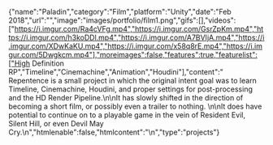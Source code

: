 {"name":"Paladin","category":"Film","platform":"Unity","date":"Feb 2018","url":"","image":"images/portfolio/film1.png","gifs":[],"videos":["https://i.imgur.com/Ra4cVFg.mp4","https://i.imgur.com/GsrZpKm.mp4","https://i.imgur.com/h3koDDl.mp4","https://i.imgur.com/A7BVIjA.mp4","https://i.imgur.com/XDwKaKU.mp4","https://i.imgur.com/x58q8rE.mp4","https://i.imgur.com/5Dwgkcm.mp4"],"moreimages":false,"features":true,"featurelist":["High Definition RP","Timeline","Cinemachine","Animation","Houdini"],"content":" Repentence is a small project in which the original intent goal was to learn Timeline, Cinemachine, Houdini, and proper settings for post-processing and the HD Render Pipeline.\n\nIt has slowly shifted in the direction of becoming a short film, or possibly even a trailer to nothing. \n\nIt does have potential to continue on to a playable game in the vein of Resident Evil, Silent Hill, or even Devil May Cry.\n","htmlenable":false,"htmlcontent":"\n","type":"projects"}
